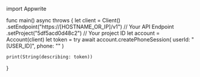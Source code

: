 import Appwrite

func main() async throws {
let client = Client()
.setEndpoint("https://[HOSTNAME_OR_IP]/v1") // Your API Endpoint
.setProject("5df5acd0d48c2") // Your project ID
let account = Account(client)
let token = try await account.createPhoneSession(
userId: "[USER_ID]",
phone: ""
)

    print(String(describing: token))

}
